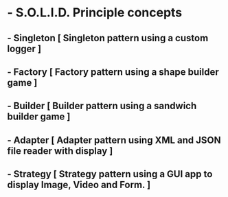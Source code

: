#  - S.O.L.I.D. Principle concepts

## - Singleton [ Singleton pattern using a custom logger ] 

## - Factory [ Factory pattern using a shape builder game ] 

## - Builder [ Builder pattern using a sandwich builder game ] 

## - Adapter [ Adapter pattern using XML and JSON file reader with display ] 

## - Strategy [ Strategy pattern using a GUI app to display Image, Video and Form. ] 